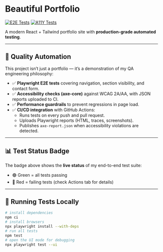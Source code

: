 # Beautiful Portfolio

[![E2E Tests](https://github.com/AddyAlago/Beautiful-portfolio/actions/workflows/e2e.yml/badge.svg?branch=main)](https://github.com/AddyAlago/Beautiful-portfolio/actions/workflows/e2e.yml)
[![A11Y Tests](https://github.com/AddyAlago/Beautiful-portfolio/actions/workflows/a11y.yml/badge.svg?branch=main)](https://github.com/AddyAlago/Beautiful-portfolio/actions/workflows/a11y.yml)

A modern React + Tailwind portfolio site with **production-grade automated testing**.

---

## 🚀 Quality Automation

This project isn’t just a portfolio — it’s a demonstration of my QA engineering philosophy:

- ✅ **Playwright E2E tests** covering navigation, section visibility, and contact form.
- ✅ **Accessibility checks (axe-core)** against WCAG 2A/AA, with JSON reports uploaded to CI.
- ✅ **Performance guardrails** to prevent regressions in page load.
- ✅ **CI/CD integration** with GitHub Actions:
  - Runs tests on every push and pull request.
  - Uploads Playwright reports (HTML, traces, screenshots).
  - Publishes `axe-report.json` when accessibility violations are detected.

---

## 📊 Test Status Badge

The badge above shows the **live status** of my end-to-end test suite:

- 🟢 Green = all tests passing  
- 🔴 Red = failing tests (check Actions tab for details)

---

## 🧪 Running Tests Locally

```bash
# install dependencies
npm ci
# install browsers
npx playwright install --with-deps
# run all tests
npm test
# open the UI mode for debugging
npx playwright test --ui
